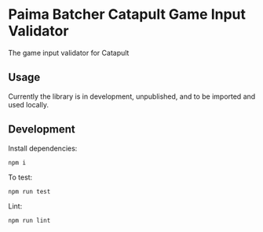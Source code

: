 # Paima Batcher Catapult Game Input Validator

The game input validator for Catapult

## Usage

Currently the library is in development, unpublished, and to be
imported and used locally.

## Development

Install dependencies:

```
npm i
```

To test:

```
npm run test
```

Lint:

```
npm run lint
```
